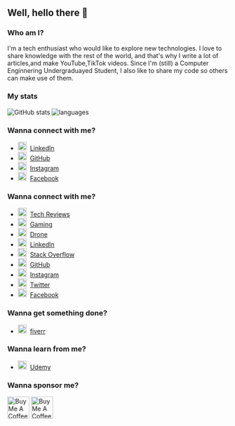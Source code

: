 ## Well, hello there 👋

### Who am I?

I'm a tech enthusiast who would like to explore new technologies.
I love to share knowledge with the rest of the world, and that's why I write a lot of articles,and make YouTube,TikTok videos.
Since I'm (still) a Computer Enginnering Undergraduayed Student, I also like to share my code so others can make use of them.

### My stats

<img align="center" src="https://github-readme-stats.vercel.app/api?username=CydexCode&show_icons=true&include_all_commits=true&theme=dracula" alt="GitHub stats" />
<img align="center" src="https://github-readme-stats.vercel.app/api/top-langs/?username=CydexCode&&exclude_repo=CydexCode&layout=compact&theme=dracula" alt="languages"/>

### Wanna connect with me?
* <img src="https://praneeth.gnomezgrave.com/assets/img/icons/linkedin.png" height="20"/>&nbsp; [LinkedIn](https://www.linkedin.com/in/sachinthana-buddhika-618ab126b)
* <img src="https://praneeth.gnomezgrave.com/assets/img/icons/github.png" height="20"/>&nbsp; [GitHub](https://github.com/CydexCode)
* <img src="https://praneeth.gnomezgrave.com/assets/img/icons/instagram.png" height="20"/>&nbsp; [Instagram](https://www.instagram.com/__sachinthana__buddhika__)
* <img src="https://praneeth.gnomezgrave.com/assets/img/icons/fb.png" height="20"/>&nbsp; [Facebook](https://www.facebook.com/sachinthana.buddhika)

### Wanna connect with me?

* <img src="https://praneeth.gnomezgrave.com/assets/img/icons/g2.png" height="20"/>&nbsp; [Tech Reviews](https://www.youtube.com/channel/UCB9dJjRyp6gJXItrLPaZsOA)
* <img src="https://praneeth.gnomezgrave.com/assets/img/icons/GamezGrave.png" height="20"/>&nbsp; [Gaming](https://www.youtube.com/channel/UCqadMDdlCaxzJN2qpj4UwAQ)
* <img src="https://praneeth.gnomezgrave.com/assets/img/icons/gnome-with-a-drone.png" height="20"/>&nbsp; [Drone](https://www.youtube.com/channel/UCte9ZuMNwDFLHugTQkU--0g)
* <img src="https://praneeth.gnomezgrave.com/assets/img/icons/linkedin.png" height="20"/>&nbsp; [LinkedIn](https://praneeth.gnomezgrave.com/assets/img/icons/linkedin.png)
* <img src="https://praneeth.gnomezgrave.com/assets/img/icons/stackoverflow.png" height="20"/>&nbsp; [Stack Overflow](https://stackoverflow.com/users/1538258/praneeth-peiris)
* <img src="https://praneeth.gnomezgrave.com/assets/img/icons/github.png" height="20"/>&nbsp; [GitHub](https://github.com/gnomezgrave)
* <img src="https://praneeth.gnomezgrave.com/assets/img/icons/instagram.png" height="20"/>&nbsp; [Instagram](https://www.instagram.com/praneethpeiris/)
* <img src="https://praneeth.gnomezgrave.com/assets/img/icons/twitter.png" height="20"/>&nbsp; [Twitter](https://twitter.com/PraneethPeiris)
* <img src="https://praneeth.gnomezgrave.com/assets/img/icons/fb.png" height="20"/>&nbsp; [Facebook](https://www.facebook.com/gnomezGrave)

### Wanna get something done?

* <img src="https://praneeth.gnomezgrave.com/assets/img/icons/fiverr.png" height="20"/>&nbsp; [fiverr](https://www.fiverr.com/users/gnomezgrave)


### Wanna learn from me?
* <img src="https://praneeth.gnomezgrave.com/assets/img/icons/udemy.png" height="20"/>&nbsp; [Udemy](https://www.udemy.com/user/praneeth-peiris/)

### Wanna sponsor me?

<a href="https://www.buymeacoffee.com/gnomezgrave" target="_blank"><img src="https://cdn.buymeacoffee.com/buttons/v2/default-yellow.png" alt="Buy Me A Coffee" height="50px" ></a> 
<a href="https://www.patreon.com/bePatron?u=39152607" target="_blank"><img src="https://cloakandmeeple.files.wordpress.com/2017/06/become_a_patron_button3x.png?w=610" alt="Buy Me A Coffee" height="50px" ></a>
